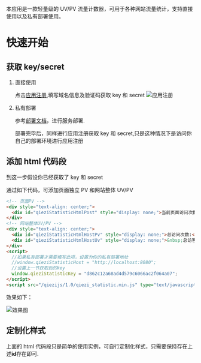 本应用是一款轻量级的 UV/PV 流量计数器，可用于各种网站流量统计，支持直接使用以及私有部署使用。

# 快速开始

## 获取 key/secret

1. 直接使用

   点击[应用注册](https://qiezi.fleyx.com/manage/#/application/sign),填写域名信息及验证码获取 key 和 secret
   ![应用注册](https://qiniupic.fleyx.com/blog/202203021523359.png)

2. 私有部署

   参考[部署文档](./deploy.md)，进行服务部署.

   部署完毕后，同样进行应用注册获取 key 和 secret,只是这种情况下是访问你自己的部署环境进行应用注册

## 添加 html 代码段

到这一步假设你已经获取了 key 和 secret

通过如下代码，可添加页面独立 PV 和网站整体 UV/PV

```html
<!-- 页面PV -->
<div style="text-align: center;">
  <div id="qieziStatisticHtmlPost" style="display: none;">当前页面访问次数:<span id="qieziStatisticHtmlPostPv"></span>次&nbsp;</div>
</div>
<!-- 网站整体UV/PV -->
<div style="text-align: center;">
  <div id="qieziStatisticHtmlHostPv" style="display: none;">总访问次数:<span id="qieziStatisticHtmlHostPvValue"></span>次&nbsp;</div>
  <div id="qieziStatisticHtmlHostUv" style="display: none;">&nbsp;总访客数:<span id="qieziStatisticHtmlHostUvValue"></span>人</div>
</div>
<script>
  //如果私有部署才需要填写此项，设置为你的私有部署地址
  //window.qieziStatisticHost = "http://localhost:8080";
  //设置上一节获取到的key
  window.qieziStatisticKey = "d862c12a68ad4d579c6066ac2f064a07";
</script>
<script src="/qiezijs/1.0/qiezi_statistic.min.js" type="text/javascript"></script>
```

效果如下：

![效果图](https://qiniupic.fleyx.com/blog/202203021545574.png)

## 定制化样式

上面的 html 代码段只是简单的使用实例，可自行定制化样式，只需要保持存在上述**id**存在即可.
